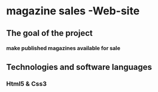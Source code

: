 <h1> magazine sales -Web-site </h1>

<h2> The goal of the project </h2>

<h4> make published magazines available for sale</h4>

<h2>Technologies and software languages</h2>

<h3>Html5 & Css3 </h3>

<link rel="stylesheet" href="magazine.gif">